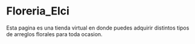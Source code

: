 # Floreria_Elci
Esta pagina es una tienda virtual en donde puedes adquirir distintos tipos de arreglos florales para toda ocasion.
